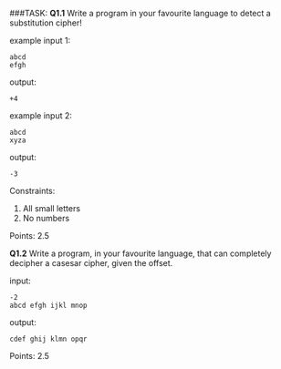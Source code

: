 ###TASK:
**Q1.1** Write a program in your favourite language to detect a substitution cipher!

example input 1:
```
abcd
efgh
```
output:
```
+4
```

example input 2:
```
abcd
xyza
```
output:
```
-3
```

Constraints:
1. All small letters
2. No numbers

Points: 2.5

**Q1.2** Write a program, in your favourite language, that can completely decipher a
casesar cipher, given the offset.

input:
```
-2
abcd efgh ijkl mnop
```
output:
```
cdef ghij klmn opqr
```

Points: 2.5
